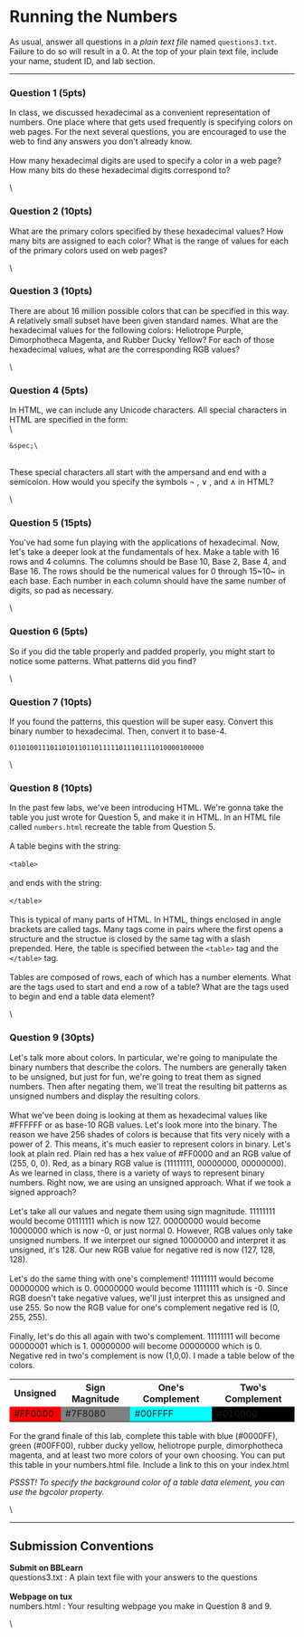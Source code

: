 # Running the Numbers

As usual, answer all questions in a *plain text file* named
`questions3.txt`. Failure to do so will result in a 0. At the top of
your plain text file, include your name, student ID, and lab section.

------------------------------------------------------------------------

### Question 1 (5pts)

In class, we discussed hexadecimal as a convenient representation of
numbers. One place where that gets used frequently is specifying colors
on web pages. For the next several questions, you are encouraged to use
the web to find any answers you don\'t already know.\
\
How many hexadecimal digits are used to specify a color in a web page?
How many bits do these hexadecimal digits correspond to?

\

### Question 2 (10pts)

What are the primary colors specified by these hexadecimal values? How
many bits are assigned to each color? What is the range of values for
each of the primary colors used on web pages?

\

### Question 3 (10pts)

There are about 16 million possible colors that can be specified in this
way. A relatively small subset have been given standard names. What are
the hexadecimal values for the following colors: Heliotrope Purple,
Dimorphotheca Magenta, and Rubber Ducky Yellow? For each of those
hexadecimal values, what are the corresponding RGB values?

\

### Question 4 (5pts)

In HTML, we can include any Unicode characters. All special characters
in HTML are specified in the form:\
\
```
&spec;\
```
\
These special characters all start with the ampersand and end with a
semicolon. How would you specify the symbols ¬ , ∨ , and ∧ in HTML?

\

### Question 5 (15pts)

You\'ve had some fun playing with the applications of hexadecimal. Now,
let\'s take a deeper look at the fundamentals of hex. Make a table with
16 rows and 4 columns. The columns should be Base 10, Base 2, Base 4,
and Base 16. The rows should be the numerical values for 0 through
15~10~ in each base. Each number in each column should have the same
number of digits, so pad as necessary.

\

### Question 6 (5pts)

So if you did the table properly and padded properly, you might start to
notice some patterns. What patterns did you find?

\

### Question 7 (10pts)

If you found the patterns, this question will be super easy. Convert
this binary number to hexadecimal. Then, convert it to base-4.

`011010011101101011011011111011101111010000100000`

\

### Question 8 (10pts)

In the past few labs, we\'ve been introducing HTML. We\'re gonna take
the table you just wrote for Question 5, and make it in HTML. In an HTML
file called `numbers.html` recreate the table from Question 5.\
\
A table begins with the string:\
\
`<table>`\
\
and ends with the string:\
\
`</table>`\
\
This is typical of many parts of HTML. In HTML, things enclosed in angle
brackets are called tags. Many tags come in pairs where the first opens
a structure and the structue is closed by the same tag with a slash
prepended. Here, the table is specified between the `<table>` tag and
the `</table>` tag.\
\
Tables are composed of rows, each of which has a number elements. What
are the tags used to start and end a row of a table? What are the tags
used to begin and end a table data element?

\

### Question 9 (30pts)

Let\'s talk more about colors. In particular, we\'re going to manipulate
the binary numbers that describe the colors. The numbers are generally
taken to be unsigned, but just for fun, we\'re going to treat them as
signed numbers. Then after negating them, we\'ll treat the resulting bit
patterns as unsigned numbers and display the resulting colors.\
\
What we\'ve been doing is looking at them as hexadecimal values like
\#FFFFFF or as base-10 RGB values. Let\'s look more into the binary. The
reason we have 256 shades of colors is because that fits very nicely
with a power of 2. This means, it\'s much easier to represent colors in
binary. Let\'s look at plain red. Plain red has a hex value of \#FF0000
and an RGB value of (255, 0, 0). Red, as a binary RGB value is
(11111111, 00000000, 00000000). As we learned in class, there is a
variety of ways to represent binary numbers. Right now, we are using an
unsigned approach. What if we took a signed approach?\
\
Let\'s take all our values and negate them using sign magnitude.
11111111 would become 01111111 which is now 127. 00000000 would become
10000000 which is now -0, or just normal 0. However, RGB values only
take unsigned numbers. If we interpret our signed 10000000 and interpret
it as unsigned, it\'s 128. Our new RGB value for negative red is now
(127, 128, 128).\
\
Let\'s do the same thing with one\'s complement! 11111111 would become
00000000 which is 0. 00000000 would become 11111111 which is -0. Since
RGB doesn\'t take negative values, we\'ll just interpret this as
unsigned and use 255. So now the RGB value for one\'s complement
negative red is (0, 255, 255).\
\
Finally, let\'s do this all again with two\'s complement. 11111111 will
become 00000001 which is 1. 00000000 will become 00000000 which is 0.
Negative red in two\'s complement is now (1,0,0). I made a table below
of the colors.

<center>
<table>
<tr>
<th>Unsigned</th>
<th>Sign Magnitude</th>
<th>One's Complement</th>
<th>Two's Complement</th>
</tr>
<tr>
<td bgcolor="#FF0000">#FF0000</td>
<td bgcolor="#7F8080">#7F8080</td>
<td bgcolor="#00FFFF">#00FFFF</td>
<td bgcolor="#010000">#010000</td>
</tr>
</table>
</center>

For the grand finale of this lab, complete this table with blue
(\#0000FF), green (\#00FF00), rubber ducky yellow, heliotrope purple,
dimorphotheca magenta, and at least two more colors of your own
choosing. You can put this table in your numbers.html file. Include a
link to this on your index.html

*PSSST! To specify the background color of a table data element, you can
use the bgcolor property.*

\

------------------------------------------------------------------------

Submission Conventions
----------------------

**Submit on BBLearn**\
questions3.txt : A plain text file with your answers to the questions\
\
**Webpage on tux**\
numbers.html : Your resulting webpage you make in Question 8 and 9.

\
